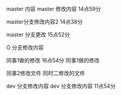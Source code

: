master 内容
master 修改内容 14点59分

master分支修改内容2 14点38分

master 分支更改 15点52分

O 分支修改内容

同事1做的修改 16点54分
同事1做的修改

同事2修改文件
同时二修改的文件











dev 分支修改内容
dev 分支修改内容 11点54分
